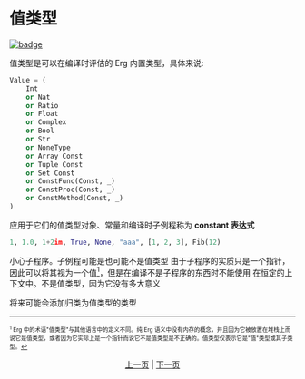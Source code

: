 # 值类型

[![badge](https://img.shields.io/endpoint.svg?url=https%3A%2F%2Fgezf7g7pd5.execute-api.ap-northeast-1.amazonaws.com%2Fdefault%2Fsource_up_to_date%3Fowner%3Derg-lang%26repos%3Derg%26ref%3Dmain%26path%3Ddoc/EN/syntax/type/08_value.md%26commit_hash%3Db713e6f5cf9570255ccf44d14166cb2a9984f55a)](https://gezf7g7pd5.execute-api.ap-northeast-1.amazonaws.com/default/source_up_to_date?owner=erg-lang&repos=erg&ref=main&path=doc/EN/syntax/type/08_value.md&commit_hash=b713e6f5cf9570255ccf44d14166cb2a9984f55a)

值类型是可以在编译时评估的 Erg 内置类型，具体来说: 

```python
Value = (
    Int
    or Nat
    or Ratio
    or Float
    or Complex
    or Bool
    or Str
    or NoneType
    or Array Const
    or Tuple Const
    or Set Const
    or ConstFunc(Const, _)
    or ConstProc(Const, _)
    or ConstMethod(Const, _)
)
```

应用于它们的值类型对象、常量和编译时子例程称为 __constant 表达式__

```python
1, 1.0, 1+2im, True, None, "aaa", [1, 2, 3], Fib(12)
```

小心子程序。子例程可能是也可能不是值类型
由于子程序的实质只是一个指针，因此可以将其视为一个值[<sup id="f1">1</sup>](#1)，但是在编译不是子程序的东西时不能使用 在恒定的上下文中。不是值类型，因为它没有多大意义

将来可能会添加归类为值类型的类型

---

<span id="1" style="font-size:x-small"><sup>1</sup> Erg 中的术语"值类型"与其他语言中的定义不同。纯 Erg 语义中没有内存的概念，并且因为它被放置在堆栈上而说它是值类型，或者因为它实际上是一个指针而说它不是值类型是不正确的。值类型仅表示它是"值"类型或其子类型。[↩](#f1)</span>

<p align='center'>
    <a href='./07_patch.md'>上一页</a> | <a href='./09_attributive.md'>下一页</a>
</p>